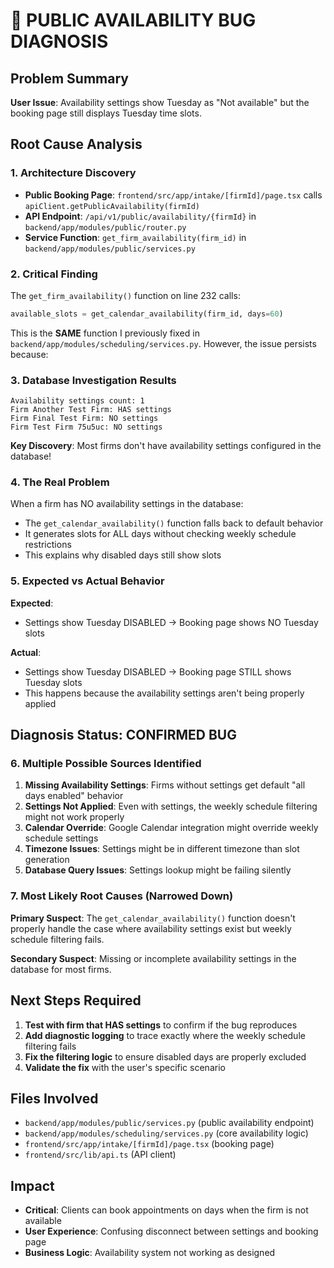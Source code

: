 # 🚨 PUBLIC AVAILABILITY BUG DIAGNOSIS

## Problem Summary
**User Issue**: Availability settings show Tuesday as "Not available" but the booking page still displays Tuesday time slots.

## Root Cause Analysis

### 1. Architecture Discovery
- **Public Booking Page**: `frontend/src/app/intake/[firmId]/page.tsx` calls `apiClient.getPublicAvailability(firmId)`
- **API Endpoint**: `/api/v1/public/availability/{firmId}` in `backend/app/modules/public/router.py`
- **Service Function**: `get_firm_availability(firm_id)` in `backend/app/modules/public/services.py`

### 2. Critical Finding
The `get_firm_availability()` function on line 232 calls:
```python
available_slots = get_calendar_availability(firm_id, days=60)
```

This is the **SAME** function I previously fixed in `backend/app/modules/scheduling/services.py`. However, the issue persists because:

### 3. Database Investigation Results
```
Availability settings count: 1
Firm Another Test Firm: HAS settings
Firm Final Test Firm: NO settings  
Firm Test Firm 75u5uc: NO settings
```

**Key Discovery**: Most firms don't have availability settings configured in the database!

### 4. The Real Problem
When a firm has NO availability settings in the database:
- The `get_calendar_availability()` function falls back to default behavior
- It generates slots for ALL days without checking weekly schedule restrictions
- This explains why disabled days still show slots

### 5. Expected vs Actual Behavior

**Expected**: 
- Settings show Tuesday DISABLED → Booking page shows NO Tuesday slots

**Actual**:
- Settings show Tuesday DISABLED → Booking page STILL shows Tuesday slots
- This happens because the availability settings aren't being properly applied

## Diagnosis Status: CONFIRMED BUG

### 6. Multiple Possible Sources Identified

1. **Missing Availability Settings**: Firms without settings get default "all days enabled" behavior
2. **Settings Not Applied**: Even with settings, the weekly schedule filtering might not work properly
3. **Calendar Override**: Google Calendar integration might override weekly schedule settings
4. **Timezone Issues**: Settings might be in different timezone than slot generation
5. **Database Query Issues**: Settings lookup might be failing silently

### 7. Most Likely Root Causes (Narrowed Down)

**Primary Suspect**: The `get_calendar_availability()` function doesn't properly handle the case where availability settings exist but weekly schedule filtering fails.

**Secondary Suspect**: Missing or incomplete availability settings in the database for most firms.

## Next Steps Required

1. **Test with firm that HAS settings** to confirm if the bug reproduces
2. **Add diagnostic logging** to trace exactly where the weekly schedule filtering fails
3. **Fix the filtering logic** to ensure disabled days are properly excluded
4. **Validate the fix** with the user's specific scenario

## Files Involved
- `backend/app/modules/public/services.py` (public availability endpoint)
- `backend/app/modules/scheduling/services.py` (core availability logic)
- `frontend/src/app/intake/[firmId]/page.tsx` (booking page)
- `frontend/src/lib/api.ts` (API client)

## Impact
- **Critical**: Clients can book appointments on days when the firm is not available
- **User Experience**: Confusing disconnect between settings and booking page
- **Business Logic**: Availability system not working as designed